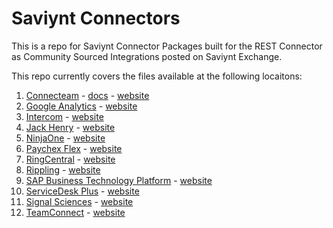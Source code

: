 # Saviynt Connectors

This is a repo for Saviynt Connector Packages built for the REST Connector as Community Sourced Integrations posted on Saviynt Exchange.

This repo currently covers the files available at the following locaitons:

1. [Connecteam](docs/connecteam) - [docs](https://forums.saviynt.com/t5/community-sourced-integrations/connecteam-hr-integration-guide/ta-p/55821) - [website](https://connecteam.com/)
1. [Google Analytics](https://forums.saviynt.com/t5/community-sourced-integrations/google-analytics-integration-guide/ta-p/58306) - [website](https://analytics.google.com/)
1. [Intercom](https://forums.saviynt.com/t5/community-sourced-integrations/intercom-integration-guide/ta-p/52123) - [website](https://www.intercom.com/)
1. [Jack Henry](https://forums.saviynt.com/t5/community-sourced-integrations/jack-henry-integration-guide/ta-p/60263) - [website](https://www.jackhenry.com/)
1. [NinjaOne](https://forums.saviynt.com/t5/community-sourced-integrations/ninjaone-integration-guide/ta-p/53191) - [website](https://www.ninjaone.com/)
1. [Paychex Flex](https://forums.saviynt.com/t5/community-sourced-integrations/paychex-flex-hr-integration-guide/ta-p/59873ls) - [website](https://www.paychex.com/)
1. [RingCentral](https://forums.saviynt.com/t5/community-sourced-integrations/ringcentral-integration-guide/ta-p/45617) - [website](https://www.ringcentral.com/)
1. [Rippling](https://forums.saviynt.com/t5/community-sourced-integrations/rippling-hr-integration-guide/ta-p/56471) - [website](https://www.rippling.com/)
1. [SAP Business Technology Platform](https://forums.saviynt.com/t5/community-sourced-integrations/sap-business-technology-platform-sap-btp-integration-guide/ta-p/68010) - [website](https://www.sap.com/products/technology-platform.html)
1. [ServiceDesk Plus](https://forums.saviynt.com/t5/community-sourced-integrations/servicedesk-plus-integration-guide/ta-p/53548) - [website](https://www.manageengine.com/products/service-desk/)
1. [Signal Sciences](https://forums.saviynt.com/t5/community-sourced-integrations/signal-sciences-integration-guide/ta-p/50270) - [website](https://www.signalsciences.com/)
1. [TeamConnect](https://forums.saviynt.com/t5/community-sourced-integrations/teamconnect-integration-guide/ta-p/65149) - [website](https://www.teamconnectusa.com/)